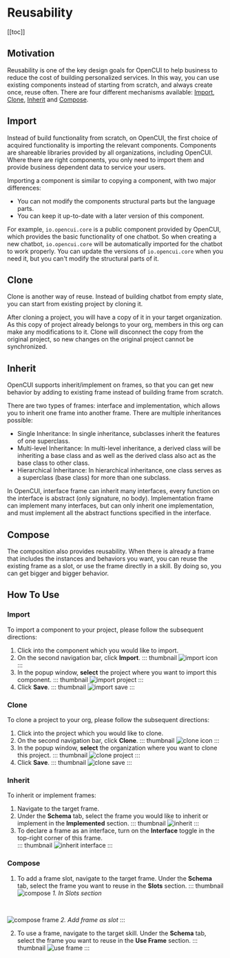 # Reusability

[[toc]]

## Motivation

Reusability is one of the key design goals for OpenCUI to help business to reduce the cost of building personalized services. In this way, you can use existing components instead of starting from scratch, and always create once, reuse often. There are four different mechanisms available: [Import](#import), [Clone](#clone), [Inherit](#inherit) and [Compose](#compose).

## Import
Instead of build functionality from scratch, on OpenCUI, the first choice of acquired functionality is importing the relevant components. Components are shareable libraries provided by all organizations, including OpenCUI. Where there are right components, you only need to import them and provide business dependent data to service your users. 

Importing a component is similar to copying a component, with two major differences:
- You can not modify the components structural parts but the language parts.
- You can keep it up-to-date with a later version of this component.

For example, `io.opencui.core` is a public component provided by OpenCUI, which provides the basic functionality of one chatbot. So when creating a new chatbot, `io.opencui.core` will be automatically imported for the chatbot to work properly. You can update the versions of `io.opencui.core` when you need it, but you can't modify the structural parts of it. 

## Clone
Clone is another way of reuse. Instead of building chatbot from empty slate, you can start from existing project by cloning it. 

After cloning a project, you will have a copy of it in your target organization. As this copy of project already belongs to your org, members in this org can make any modifications to it. Clone will disconnect the copy from the original project, so new changes on the original project cannot be synchronized. 

## Inherit
OpenCUI supports inherit/implement on frames, so that you can get new behavior by adding to existing frame instead of building frame from scratch. 

There are two types of frames: interface and implementation, which allows you to inherit one frame into another frame. There are multiple inheritances possible: 
- Single Inheritance: In single inheritance, subclasses inherit the features of one superclass. 
- Multi-level Inheritance: In multi-level inheritance, a derived class will be inheriting a base class and as well as the derived class also act as the base class to other class.
- Hierarchical Inheritance: In hierarchical inheritance, one class serves as a superclass (base class) for more than one subclass.

In OpenCUI, interface frame can inherit many interfaces, every function on the interface is abstract (only signature, no body). Implementation frame can implement many interfaces, but can only inherit one implementation, and must implement all the abstract functions specified in the interface. 

## Compose
The composition also provides reusability. When there is already a frame that includes the instances and behaviors you want, you can reuse the existing frame as a slot, or use the frame directly in a skill. By doing so, you can get bigger and bigger behavior.

## How To Use

### Import

To import a component to your project, please follow the subsequent directions: 
1. Click into the component which you would like to import.
2. On the second navigation bar, click **Import**.
::: thumbnail
![import icon](/images/platform/reusability/import-icon.png)
:::
3. In the popup window, **select** the project where you want to import this component.
::: thumbnail
![import project](/images/platform/reusability/import-project.png)
:::
4. Click **Save**.
::: thumbnail
![import save](/images/platform/reusability/import-save.png)
:::

### Clone

To clone a project to your org, please follow the subsequent directions: 
1. Click into the project which you would like to clone.
2. On the second navigation bar, click **Clone**.
::: thumbnail
![clone icon](/images/platform/reusability/clone-icon.png)
:::
3. In the popup window, **select** the organization where you want to clone this project.
::: thumbnail
![clone project](/images/platform/reusability/clone-project.png)
:::
4. Click **Save**. 
::: thumbnail
![clone save](/images/platform/reusability/clone-save.png)
:::

### Inherit

To inherit or implement frames:
1. Navigate to the target frame.
2. Under the **Schema** tab, select the frame you would like to inherit or implement in the **Implemented** section. 
::: thumbnail
![inherit](/images/platform/reusability/inherit.png)
:::
3. To declare a frame as an interface, turn on the **Interface** toggle in the top-right corner of this frame.  
::: thumbnail
![inherit interface](/images/platform/reusability/inherit-interface.png)
:::

### Compose

1. To add a frame slot, navigate to the target frame. Under the **Schema** tab, select the frame you want to reuse in the **Slots** section. 
::: thumbnail
![compose](/images/platform/reusability/compose.png)
*1. In Slots section*

<br>

![compose frame](/images/platform/reusability/compose-frame.png)
*2. Add frame as slot*
:::

2. To use a frame, navigate to the target skill. Under the **Schema** tab, select the frame you want to reuse in the **Use Frame** section.
::: thumbnail
![use frame](/images/platform/reusability/use-frame.png)
:::